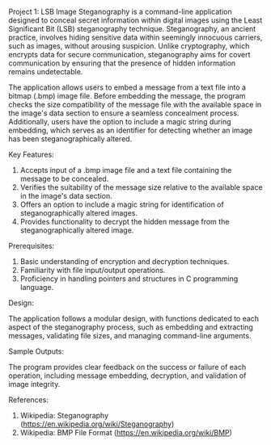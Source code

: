 Project 1: LSB Image Steganography is a command-line application designed to conceal secret information within digital images using the Least Significant Bit (LSB) steganography technique. Steganography, an ancient practice, involves hiding sensitive data within seemingly innocuous carriers, such as images, without arousing suspicion. Unlike cryptography, which encrypts data for secure communication, steganography aims for covert communication by ensuring that the presence of hidden information remains undetectable.

The application allows users to embed a message from a text file into a bitmap (.bmp) image file. Before embedding the message, the program checks the size compatibility of the message file with the available space in the image's data section to ensure a seamless concealment process. Additionally, users have the option to include a magic string during embedding, which serves as an identifier for detecting whether an image has been steganographically altered.

Key Features:

1) Accepts input of a .bmp image file and a text file containing the message to be concealed.
2) Verifies the suitability of the message size relative to the available space in the image's data section.
3) Offers an option to include a magic string for identification of steganographically altered images.
4) Provides functionality to decrypt the hidden message from the steganographically altered image.
   
Prerequisites:

1) Basic understanding of encryption and decryption techniques.
2) Familiarity with file input/output operations.
3) Proficiency in handling pointers and structures in C programming language.

Design:

The application follows a modular design, with functions dedicated to each aspect of the steganography process, such as embedding and extracting messages, validating file sizes, and managing command-line arguments.

Sample Outputs:

The program provides clear feedback on the success or failure of each operation, including message embedding, decryption, and validation of image integrity.

References:

1) Wikipedia: Steganography (https://en.wikipedia.org/wiki/Steganography)
2) Wikipedia: BMP File Format (https://en.wikipedia.org/wiki/BMP)
